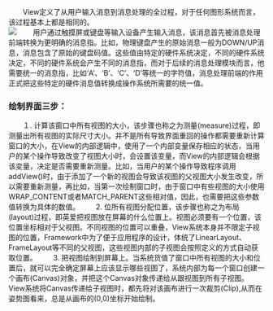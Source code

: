　　View定义了从用户输入消息到消息处理的全过程，对于任何图形系统而言，该过程基本上都是相同的。  
![](http://7xp6n9.com1.z0.glb.clouddn.com/M%40F1YT_%5B6F_FA1UYD1N3UGY.png)
　　用户通过触摸屏或键盘等输入设备产生输入消息，该消息首先被消息处理前端转换为更明确的消息指。比如，物理键盘产生的原始消息一般为DOWN/UP消息，消息包含了原始的键盘码值。这些值由特定的硬件系统决定，不同的硬件系统决定，不同的硬件系统会产生不同的消息指，而对于后续的消息处理模块而言，他需要统一的消息指，比如‘A’、‘B’、‘C’、‘D’等统一的字符值，消息处理前端的作用正式把这些特定的硬件消息值转换成操作系统所需要的统一值。
### 绘制界面三步：
　　１. 计算该窗口中所有视图的大小，该步骤也称之为测量(measure)过程，即测量出所有视图的实际尺寸大小。并不是所有导致界面重回的操作都需要重新计算窗口的大小，在View的内部逻辑中，使用了一个内部变量保存相应的状态，当用户的某个操作导致改变了视图大小时，会设置该变量，而View的内部逻辑会根据该变量，决定是否需要重新测量。比如，当用户的某个操作导致程序调用addView()时，由于添加了一个新的视图会导致该视图的父视图大小发生改变，所以需要重新测量，再比如，当第一次绘制窗口时，由于窗口中有些视图的大小使用WRAP_CONTENT或者MATCH_PARENT这些相对值，因此，也需要把这些参数值转换为具体的数值。
　　2. 位所有视图分配位置，该步骤也称之为布局(layout)过程，即英爱把视图放在屏幕的什么位置上。视图必须要有一个位置，该位置坐标相对于父视图。不同视图的位置可以重叠，View系统本身并不限定子视图的位置，Framework中为了便于应用程序的设计，体统了LinearLayout、FrameLayout等不同的父视图，这些视图内部的子视图会按照定义的方式自动获取位置。
　　3. 把视图绘制到屏幕上。当系统货值了窗口中所有视图的大小和位置后，就可以完全确定屏幕上应该显示哪些视图了，系统内部为每一个窗口创建一个画布(Canvas)对象，并把这个Canvas对象传递给从跟视图到所有子视图。View系统将Canvas传递给子视图时，都先将对该画布进行一次裁剪(Clip),从而在姿势图看来，总是从画布的(0,0)坐标开始绘制。